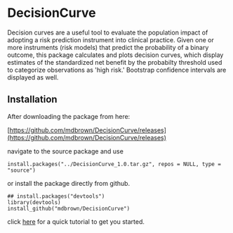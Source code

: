 # DecisionCurve

Decision curves are a useful tool to evaluate the population impact of adopting a risk prediction instrument into clinical practice. Given one or more instruments (risk models) that predict the probability of a binary outcome, this package calculates and plots decision curves, which display estimates of the standardized net benefit by the probabilty threshold used to categorize observations as 'high risk.'  Bootstrap confidence intervals are displayed as well. 

## Installation

After downloading the package from here:

[https://github.com/mdbrown/DecisionCurve/releases](https://github.com/mdbrown/DecisionCurve/releases)

navigate to the source package and use 


```{r, eval = FALSE}
install.packages("../DecisionCurve_1.0.tar.gz", repos = NULL, type = "source")
```

or install the package directly from github. 
 
```{r, eval = FALSE}
## install.packages("devtools")
library(devtools)
install_github("mdbrown/DecisionCurve")
```

click [here](http://rpubs.com/mdbrown/DecisionCurveTutorial) for a quick tutorial to get you started. 
